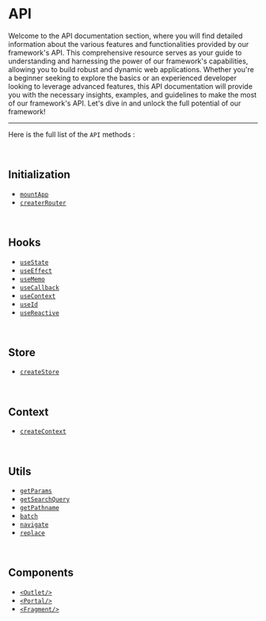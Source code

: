 # API

Welcome to the API documentation section, where you will find detailed information about the various features and functionalities provided by our framework's API. This comprehensive resource serves as your guide to understanding and harnessing the power of our framework's capabilities, allowing you to build robust and dynamic web applications. Whether you're a beginner seeking to explore the basics or an experienced developer looking to leverage advanced features, this API documentation will provide you with the necessary insights, examples, and guidelines to make the most of our framework's API. Let's dive in and unlock the full potential of our framework!

---

Here is the full list of the `API` methods :

<br/>

## Initialization

- [`mountApp`](/docs/api/mountApp)
- [`createrRouter`](/docs/api/createRouter)

<br/>

## Hooks

- [`useState`](/docs/api/useState)
- [`useEffect`](/docs/api/useEffect)
- [`useMemo`](/docs/api/useMemo)
- [`useCallback`](/docs/api/useCallback)
- [`useContext`](/docs/api/useContext)
- [`useId`](/docs/api/useId)
- [`useReactive`](/docs/api/useReactive)

<br/>

## Store

- [`createStore`](/docs/api/createStore)

<br/>

## Context

- [`createContext`](/docs/api/createContext)

<br/>

## Utils

- [`getParams`](/docs/api/getParams)
- [`getSearchQuery`](/docs/api/getSearchQuery)
- [`getPathname`](/docs/api/getPathname)
- [`batch`](/docs/api/batch)
- [`navigate`](/docs/api/navigate)
- [`replace`](/docs/api/replace)

<br/>

## Components

- [`<Outlet/>`](/docs/api/outlet)
- [`<Portal/>`](/docs/api/portal)
- [`<Fragment/>`](/docs/api/fragment)
